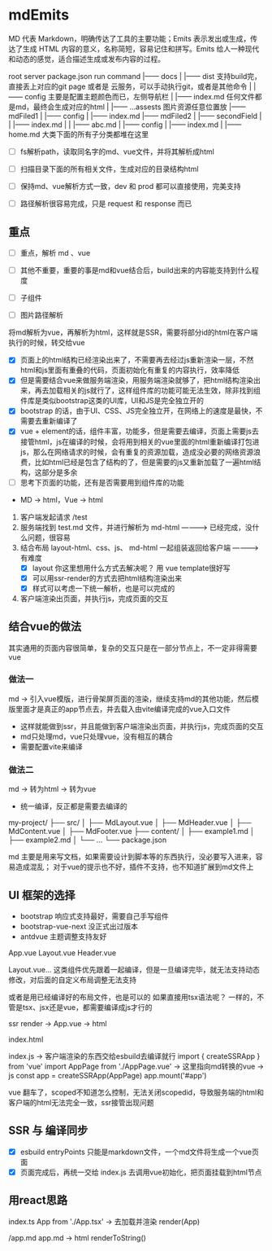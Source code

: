 # mdEmits

MD 代表 Markdown，明确传达了工具的主要功能；Emits 表示发出或生成，传达了生成 HTML 内容的意义，名称简短，容易记住和拼写。Emits 给人一种现代和动态的感觉，适合描述生成或发布内容的过程。


root
    server
    package.json
    run command
    |—— docs
    |   |—— dist 支持build完，直接丢上对应的git page 或者是 云服务，可以手动执行git，或者是其他命令
    |   |—— config 主要是配置主题颜色而已，左侧导航栏
    |   |—— index.md 任何文件都是md，最终会生成对应的html
    |   |—— ...assests 图片资源任意位置放
    |—— mdFiled1
    |   |—— config
    |   |—— index.md
    |—— mdFiled2
    |   |—— secondField
    |   |   |—— index.md
    |   |   |—— abc.md
    |   |—— config
    |   |—— index.md
    |   |—— home.md 大类下面的所有子分类都堆在这里


- [ ] fs解析path，读取同名字的md、vue文件，并将其解析成html
- [ ] 扫描目录下面的所有相关文件，生成对应的目录结构html
- [ ] 保持md、vue解析方式一致，dev 和 prod 都可以直接使用，完美支持
- [ ] 路径解析很容易完成，只是 request 和 response 而已


## 重点

- [ ] 重点，解析 md 、vue
- [ ] 其他不重要，重要的事是md和vue结合后，build出来的内容能支持到什么程度
- [ ] 子组件
- [ ] 图片路径解析


将md解析为vue，再解析为html，这样就是SSR，需要将部分id的html在客户端执行的时候，转交给vue



- [x] 页面上的html结构已经渲染出来了，不需要再去经过js重新渲染一层，不然html和js里面有重叠的代码，页面初始化有重复的内容执行，效率降低
- [x] 但是需要结合vue来做服务端渲染，用服务端渲染就够了，把html结构渲染出来，再去加载相关的js就行了，这样组件库的功能可能无法生效，除非找到组件库是类似bootstrap这类的UI库，UI和JS是完全独立开的
- [x] bootstrap 的话，由于UI、CSS、JS完全独立开，在网络上的速度是最快，不需要去重新编译了
- [x] vue + element的话，组件丰富，功能多，但是需要去编译，页面上需要js去接管html，js在编译的时候，会将用到相关的vue里面的html重新编译打包进js，那么在网络请求的时候，会有重复的资源加载，造成没必要的网络资源浪费，比如html已经是包含了结构的了，但是需要的js又重新加载了一遍html结构，这部分是多余
- [ ] 思考下页面的功能，还有是否需要用到组件库的功能
- MD -> html，Vue -> html



1. 客户端发起请求  /test
2. 服务端找到 test.md 文件，并进行解析为 md-html  ————> 已经完成，没什么问题，很容易
3. 结合布局 layout-html、css、js、 md-html 一起组装返回给客户端  ————> 有难度
    - [x] layout 你这里想用什么方式去解决呢？ 用 vue template很好写
    - [x] 可以用ssr-render的方式去把html结构渲染出来
    - [x] 样式可以考虑一下统一解析，也是可以完成的
4. 客户端渲染出页面，并执行js，完成页面的交互

## 结合vue的做法
其实通用的页面内容很简单，复杂的交互只是在一部分节点上，不一定非得需要vue

### 做法一

md -> 引入vue模版，进行骨架屏页面的渲染，继续支持md的其他功能，然后模版里面才是真正的app节点去，并去载入由vite编译完成的vue入口文件
- 这样就能做到ssr，并且能做到客户端渲染出页面，并执行js，完成页面的交互
- md只处理md，vue只处理vue，没有相互的耦合
- 需要配置vite来编译

### 做法二

md -> 转为html -> 转为vue
- 统一编译，反正都是需要去编译的

<MdLayout>
  <MdHeader></MdHeader>
  <MdContent></MdContent>
  <MdFooter></MdFooter>
</MdLayout>


my-project/
├── src/
│   ├── MdLayout.vue
│   ├── MdHeader.vue
│   ├── MdContent.vue
│   ├── MdFooter.vue
├── content/
│   ├── example1.md
│   ├── example2.md
│   └── ...
└── package.json


md 主要是用来写文档，如果需要设计到脚本等的东西执行，没必要写入进来，容易造成混乱；
对于vue的提示也不好，插件不支持，也不知道扩展到md文件上

## UI 框架的选择

- bootstrap 响应式支持最好，需要自己手写组件
- bootstrap-vue-next 没正式出过版本
- antdvue 主题调整支持友好

App.vue
  Layout.vue
  Header.vue

Layout.vue... 这类组件优先跟着一起编译，但是一旦编译完毕，就无法支持动态修改，对后面的自定义布局调整无法支持

或者是用已经编译好的布局文件，也是可以的
如果直接用tsx语法呢？
一样的，不管是tsx、jsx还是vue，都需要编译成js才行的

ssr render -> App.vue -> html

index.html
  <div id="app">
    <!-- ssr app html -->
  </div>
  <script type="module" src="/index.js"></script>

index.js -> 客户端渲染的东西交给esbuild去编译就行
  import { createSSRApp } from 'vue'
  import AppPage from './AppPage.vue' -> 这里指向md转换的vue -> js
  const app = createSSRApp(AppPage)
  app.mount('#app')

vue 翻车了，scoped不知道怎么控制，无法关闭scopedid，导致服务端的html和客户端的html无法完全一致，ssr接管出现问题


## SSR 与 编译同步

- [x] esbuild entryPoints 只能是markdown文件，一个md文件将生成一个vue页面
- [x] 页面完成后，再统一交给 index.js 去调用vue初始化，把页面挂载到html节点

## 用react思路

index.ts
  App from './App.tsx' -> 去加载并渲染
  render(App)

/app.md
  app.md -> html
  renderToString(<App></App>)